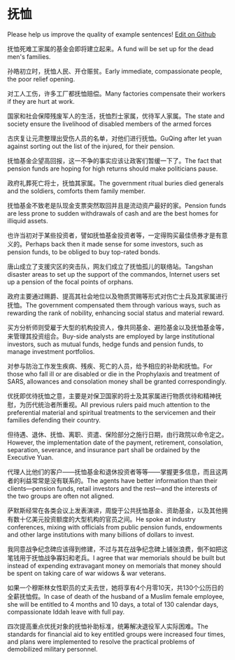# 抚恤

Please help us improve the quality of example sentences! [Edit on Github](https://github.com/jiyushe/jiyu-example-sentence-source/blob/main/chinese/fuxu_1.md)

<p><span class="chinese">抚恤死难工家属的基金会即将建立起来。</span><span class="english">A fund will be set up for the dead men's families.</span></p>

<p><span class="chinese">孙皓初立时，抚恤人民、开仓赈贫。</span><span class="english">Early immediate, compassionate people, the poor relief opening.</span></p>

<p><span class="chinese">对工人工伤，许多工厂都抚恤赔偿。</span><span class="english">Many factories compensate their workers if they are hurt at work.</span></p>

<p><span class="chinese">国家和社会保障残废军人的生活，抚恤烈士家属，优待军人家属。</span><span class="english">The state and society ensure the livelihood of disabled members of the armed forces</span></p>

<p><span class="chinese">古庆复让元肃整理出受伤人员的名单，对他们进行抚恤。</span><span class="english">GuQing after let yuan against sorting out the list of the injured, for their pension.</span></p>

<p><span class="chinese">抚恤基金企望高回报，这一不争的事实应该让政客们暂缓一下了。</span><span class="english">The fact that pension funds are hoping for high returns should make politicians pause.</span></p>

<p><span class="chinese">政府礼葬死亡将士，抚恤其家属。</span><span class="english">The government ritual buries died generals and the soldiers, comforts them family member.</span></p>

<p><span class="chinese">抚恤基金不致老是队现金支票突然取回并且是流动资产最好的家。</span><span class="english">Pension funds are less prone to sudden withdrawals of cash and are the best homes for illiquid assets.</span></p>

<p><span class="chinese">也许当初对于某些投资者，譬如抚恤基金投资者等，一定得购买最佳债券才是有意义的。</span><span class="english">Perhaps back then it made sense for some investors, such as pension funds, to be obliged to buy top-rated bonds.</span></p>

<p><span class="chinese">唐山成立了支援灾区的突击队，网友们成立了抚恤孤儿的联络站。</span><span class="english">Tangshan disaster areas to set up the support of the commandos, Internet users set up a pension of the focal points of orphans.</span></p>

<p><span class="chinese">政府主要通过赐爵、提高其社会地位以及物质赏赐等形式对伤亡士兵及其家属进行抚恤。</span><span class="english">The government compensated them through various ways, such as rewarding the rank of nobility, enhancing social status and material reward.</span></p>

<p><span class="chinese">买方分析师则受雇于大型的机构投资人，像共同基金、避险基金以及抚恤基金等，来管理其投资组合。</span><span class="english">Buy-side analysts are employed by large institutional investors, such as mutual funds, hedge funds and pension funds, to manage investment portfolios.</span></p>

<p><span class="chinese">对参与防治工作发生疾病、残疾、死亡的人员，给予相应的补助和抚恤。</span><span class="english">For those who fall ill or are disabled or die in the Prophylaxis and treatment of SARS, allowances and consolation money shall be granted correspondingly.</span></p>

<p><span class="chinese">优抚即优待抚恤之意，主要是对保卫国家的将士及其家属进行物质优待和精神抚慰，为历代统治者所重视。</span><span class="english">All previous rulers paid much attention to the preferential material and spiritual treatments to the servicemen and their families defending their country.</span></p>

<p><span class="chinese">但待遇、退休、抚恤、离职、资遣、保险部分之施行日期，由行政院以命令定之。</span><span class="english">However, the implementation date of the payment, retirement, consolation, separation, severance, and insurance part shall be ordained by the Executive Yuan.</span></p>

<p><span class="chinese">代理人比他们的客户——抚恤基金和退休投资者等等——掌握更多信息，而且这两者的利益常常是没有联系的。</span><span class="english">The agents have better information than their clients—pension funds, retail investors and the rest—and the interests of the two groups are often not aligned.</span></p>

<p><span class="chinese">萨默斯经常在各类会议上发表演讲，周旋于公共抚恤基金、资助基金，以及其他拥有数十亿美元投资额度的大型机构的官员之间。</span><span class="english">He spoke at industry conferences, mixing with officials from public pension funds, endowments and other large institutions with many billions of dollars to invest.</span></p>

<p><span class="chinese">我同意战争纪念碑应该得到修建，不过与其在战争纪念碑上铺张浪费，倒不如把这笔钱用于抚恤战争寡妇和老兵。</span><span class="english">I agree that war memorials should be built but instead of expending extravagant money on memorials that money should be spent on taking care of war widows & war veterans.</span></p>

<p><span class="chinese">如果一个穆斯林女性职员的丈夫去世，她将享有4个月零10天，共130个公历日的全薪抚恤假。</span><span class="english">In case of death of the husband of a Muslim female employee, she will be entitled to 4 months and 10 days, a total of 130 calendar days, compassionate Iddah leave with full pay.</span></p>

<p><span class="chinese">四次提高重点优抚对象的抚恤补助标准，统筹解决退役军人实际困难。</span><span class="english">The standards for financial aid to key entitled groups were increased four times, and plans were implemented to resolve the practical problems of demobilized military personnel.</span></p>

